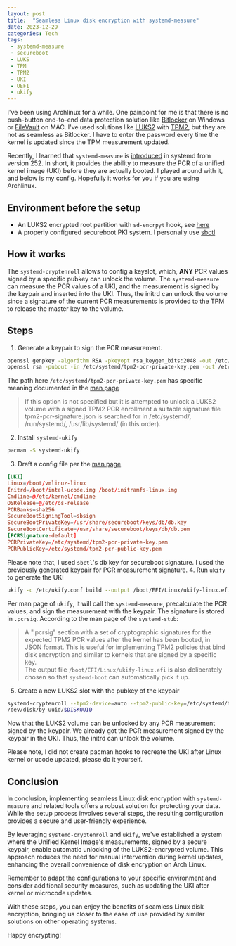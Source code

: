 ```yaml
---
layout: post
title:  "Seamless Linux disk encryption with systemd-measure"
date: 2023-12-29
categories: Tech
tags:
 - systemd-measure
 - secureboot
 - LUKS
 - TPM
 - TPM2
 - UKI
 - UEFI
 - ukify
---
```


I've been using Archlinux for a while. One painpoint for me is that there is no push-button end-to-end data protection solution like [Bitlocker](https://learn.microsoft.com/en-us/windows/security/operating-system-security/data-protection/bitlocker/) on Windows or [FileVault](https://support.apple.com/guide/mac-help/protect-data-on-your-mac-with-filevault-mh11785/mac) on MAC. I've used solutions like [LUKS2](https://wiki.archlinux.org/title/dm-crypt/System_configuration) with [TPM2](https://wiki.archlinux.org/title/Systemd-cryptenroll), but they are not as seamless as Bitlocker. I have to enter the password every time the kernel is updated since the TPM measurement updated.

Recently, I learned that `systemd-measure` is [introduced](https://lwn.net/Articles/913287/) in systemd from version 252. In short, it provides the ability to measure the PCR of a unified kernel image (UKI) before they are actually booted. I played around with it, and below is my config. Hopefully it works for you if you are using Archlinux.

## Environment before the setup
 - An LUKS2 encrypted root partition with `sd-encrpyt` hook, see [here](https://wiki.archlinux.org/title/dm-crypt/Encrypting_an_entire_system)
 - A properly configured secureboot PKI system. I personally use [sbctl](https://wiki.archlinux.org/title/Unified_Extensible_Firmware_Interface/Secure_Boot#Assisted_process_with_sbctl)

## How it works

The `systemd-cryptenroll` allows to config a keyslot, which,  **ANY** PCR values signed by a specific pubkey can unlock the volume. The `systemd-measure` can measure the PCR values of a UKI, and the measurement is signed by the keypair and inserted into the UKI. Thus, the initrd can unlock the volume since a signature of the current PCR measurements is provided to the TPM to release the master key to the volume.

## Steps

1. Generate a keypair to sign the PCR measurement.  
```bash
openssl genpkey -algorithm RSA -pkeyopt rsa_keygen_bits:2048 -out /etc/systemd/tpm2-pcr-private-key.pem
openssl rsa -pubout -in /etc/systemd/tpm2-pcr-private-key.pem -out /etc/systemd/tpm2-pcr-public-key.pem
``` 
The path here `/etc/systemd/tpm2-pcr-private-key.pem` has specific meaning documented in the [man page](https://man.archlinux.org/man/crypttab.5.en)  
> If this option is not specified but it is attempted to unlock a LUKS2 volume with a signed TPM2 PCR enrollment a suitable signature file tpm2-pcr-signature.json is searched for in /etc/systemd/, /run/systemd/, /usr/lib/systemd/ (in this order).  

2. Install `systemd-ukify`  
```bash
pacman -S systemd-ukify
```
3. Draft a config file per the [man page](https://man.archlinux.org/man/ukify.1.en)
```conf
[UKI]
Linux=/boot/vmlinuz-linux
Initrd=/boot/intel-ucode.img /boot/initramfs-linux.img
Cmdline=@/etc/kernel/cmdline
OSRelease=@/etc/os-release
PCRBanks=sha256
SecureBootSigningTool=sbsign
SecureBootPrivateKey=/usr/share/secureboot/keys/db/db.key
SecureBootCertificate=/usr/share/secureboot/keys/db/db.pem
[PCRSignature:default]
PCRPrivateKey=/etc/systemd/tpm2-pcr-private-key.pem
PCRPublicKey=/etc/systemd/tpm2-pcr-public-key.pem
```
Please note that, I used `sbctl`'s db key for secureboot signature. I used the previously generated keypair for PCR measurement signature.
4. Run `ukify` to generate the UKI
```bash
ukify -c /etc/ukify.conf build --output /boot/EFI/Linux/ukify-linux.efi
```
Per man page of `ukify`, it will call the `systemd-measure`, precalculate the PCR values, and sign the measurement with the keypair. The signature is stored in `.pcrsig`. According to the man page of the `systemd-stub`:  
> A ".pcrsig" section with a set of cryptographic signatures for the expected TPM2 PCR
        values after the kernel has been booted, in JSON format. This is useful for 
        implementing TPM2 policies that bind disk encryption and similar to kernels that are
    signed by a specific key.  
The output file `/boot/EFI/Linux/ukify-linux.efi` is also deliberately chosen so that `systemd-boot` can automatically pick it up.

5. Create a new LUKS2 slot with the pubkey of the keypair
```bash
systemd-cryptenroll --tpm2-device=auto --tpm2-public-key=/etc/systemd/tpm2-pcr-public-key.pem \
/dev/disk/by-uuid/$DISKUUID
```
Now that the LUKS2 volume can be unlocked by any PCR measurement signed by the keypair. We already got the PCR measurement signed by the keypair in the UKI. Thus, the initrd can unlock the volume.

Please note, I did not create pacman hooks to recreate the UKI after Linux kernel or ucode updated, please do it yourself.

## Conclusion

In conclusion, implementing seamless Linux disk encryption with `systemd-measure` and related tools offers a robust solution for protecting your data. While the setup process involves several steps, the resulting configuration provides a secure and user-friendly experience.

By leveraging `systemd-cryptenroll` and `ukify`, we've established a system where the Unified Kernel Image's measurements, signed by a secure keypair, enable automatic unlocking of the LUKS2-encrypted volume. This approach reduces the need for manual intervention during kernel updates, enhancing the overall convenience of disk encryption on Arch Linux.

Remember to adapt the configurations to your specific environment and consider additional security measures, such as updating the UKI after kernel or microcode updates.

With these steps, you can enjoy the benefits of seamless Linux disk encryption, bringing us closer to the ease of use provided by similar solutions on other operating systems.

Happy encrypting!